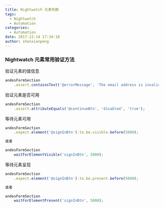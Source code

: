 ```yaml
---
title: Nightwatch 元素判断
tags:
  - Nightwatch
  - Automation
categories:
  - Automation
date: 2017-12-14 17:34:18
author: shenxianpeng
---
```


### Nightwatch 元素常用验证方法

验证元素的值信息
<!-- more -->

```javascript
andesFormSection
    .assert.containsText('@errorMessage', 'The email address is invalid.')
```

验证元素是否可用

```javascript
andesFormSection
    .assert.attributeEquals('@continueBtn', 'disabled', 'true');
```

等待元素可用

```javascript
andesFormSection
    .expect.element('@signInBtn').to.be.visible.before(5000);

或者

andesFormSection
    waitForElementVisible('signInBtn', 5000);
```

等待元素呈现

```javascript
andesFormSection
    .expect.element('@signInBtn').to.be.present.before(5000);

或者

andesFormSection
    waitForElementPresent('signInBtn', 5000);
```
